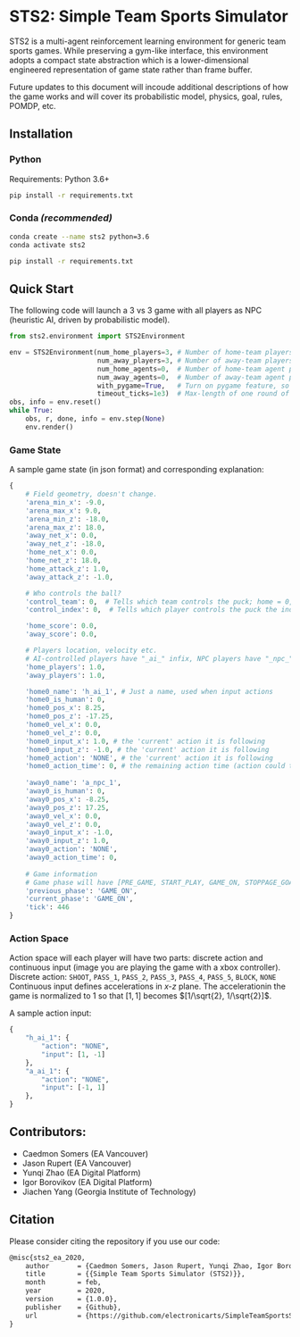 
# STS2: Simple Team Sports Simulator 

STS2 is a multi-agent reinforcement learning environment for generic team sports games. While preserving a gym-like interface, this environment adopts a compact state abstraction which is a lower-dimensional engineered representation of game state rather than frame buffer.

Future updates to this document will incoude additional descriptions of how the game works and will cover its probabilistic model, physics, goal, rules, POMDP, etc.

## Installation

### Python
Requirements: Python 3.6+
```bash
pip install -r requirements.txt
```

### Conda *(recommended)*
```bash 
conda create --name sts2 python=3.6
conda activate sts2

pip install -r requirements.txt  
```

## Quick Start
The following code will launch a 3 vs 3 game with all players as NPC (heuristic AI, driven by probabilistic model). 

```python
from sts2.environment import STS2Environment

env = STS2Environment(num_home_players=3, # Number of home-team players
                      num_away_players=3, # Number of away-team players
                      num_home_agents=0,  # Number of home-team agent players
                      num_away_agents=0,  # Number of away-team agent players
                      with_pygame=True,   # Turn on pygame feature, so that you can `render()`
                      timeout_ticks=1e3)  # Max-length of one round of game
obs, info = env.reset()
while True:
    obs, r, done, info = env.step(None)
    env.render()
```

### Game State
A sample game state (in json format) and corresponding explanation:
```python
{
    # Field geometry, doesn't change.
    'arena_min_x': -9.0,
    'arena_max_x': 9.0,
    'arena_min_z': -18.0,
    'arena_max_z': 18.0,
    'away_net_x': 0.0,
    'away_net_z': -18.0,
    'home_net_x': 0.0,
    'home_net_z': 18.0,
    'home_attack_z': 1.0,
    'away_attack_z': -1.0,

    # Who controls the ball?
    'control_team': 0,  # Tells which team controls the puck; home = 0, away = 1
    'control_index': 0,  # Tells which player controls the puck the index is within the control team.

    'home_score': 0.0,
    'away_score': 0.0,

    # Players location, velocity etc. 
    # AI-controlled players have "_ai_" infix, NPC players have "_npc_" instead.
    'home_players': 1.0,
    'away_players': 1.0,

    'home0_name': 'h_ai_1', # Just a name, used when input actions
    'home0_is_human': 0,
    'home0_pos_x': 8.25,
    'home0_pos_z': -17.25,
    'home0_vel_x': 0.0,
    'home0_vel_z': 0.0,
    'home0_input_x': 1.0, # the 'current' action it is following
    'home0_input_z': -1.0, # the 'current' action it is following
    'home0_action': 'NONE', # the 'current' action it is following
    'home0_action_time': 0, # the remaining action time (action could take more than 1 tick)
    
    'away0_name': 'a_npc_1',
    'away0_is_human': 0,
    'away0_pos_x': -8.25,
    'away0_pos_z': 17.25,
    'away0_vel_x': 0.0,
    'away0_vel_z': 0.0,
    'away0_input_x': -1.0,
    'away0_input_z': 1.0,
    'away0_action': 'NONE',
    'away0_action_time': 0,
    
    # Game information
    # Game phase will have [PRE_GAME, START_PLAY, GAME_ON, STOPPAGE_GOAL, STPPAGE_TIMEUP, GAME_OVER]
    'previous_phase': 'GAME_ON',
    'current_phase': 'GAME_ON',
    'tick': 446
}
```


### Action Space

Action space will each player will have two parts: discrete action and continuous input (image you are playing the game with a xbox controller).
Discrete action: `SHOOT`, `PASS_1`, `PASS_2`, `PASS_3`, `PASS_4`, `PASS_5`, `BLOCK`, `NONE`
Continuous input defines accelerations in *x-z* plane. The accelerationin the game is normalized to 1 so that $[1, 1]$ becomes $[1/\sqrt{2}, 1/\sqrt{2}]$.

A sample action input: 
```python
{
    "h_ai_1": {
        "action": "NONE",
        "input": [1, -1]
    },
    "a_ai_1": {
        "action": "NONE",
        "input": [-1, 1]
    },
}
```

## Contributors:
* Caedmon Somers (EA Vancouver)
* Jason Rupert  (EA Vancouver)
* Yunqi Zhao (EA Digital Platform)
* Igor Borovikov (EA Digital Platform)
* Jiachen Yang (Georgia Institute of Technology)


## Citation
Please consider citing the repository if you use our code:
```latex
@misc{sts2_ea_2020,
    author       = {Caedmon Somers, Jason Rupert, Yunqi Zhao, Igor Borovikov, Jiachen Yang},
    title        = {{Simple Team Sports Simulator (STS2)}},
    month        = feb,
    year         = 2020,
    version      = {1.0.0},
    publisher    = {Github},
    url          = {https://github.com/electronicarts/SimpleTeamSportsSimulator}
}
```

